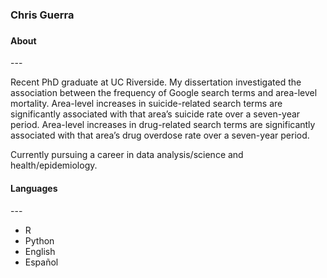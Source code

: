 <h3>Chris Guerra<h3>


<h4>About</h4>
---
  
Recent PhD graduate at UC Riverside. My dissertation investigated the association between the frequency of Google search terms and area-level mortality. Area-level increases in suicide-related search terms are significantly associated with that area’s suicide rate over a seven-year period. Area-level increases in drug-related search terms are significantly associated with that area’s drug overdose rate over a seven-year period. 

Currently pursuing a career in data analysis/science and health/epidemiology. 

<h4>Languages</h4>
--- 

- R
- Python
- English
- Español













